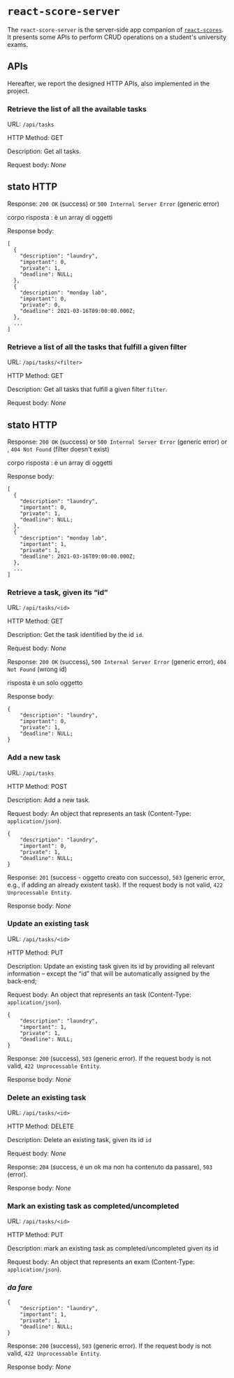 # `react-score-server`

The `react-score-server` is the server-side app companion of [`react-scores`](https://github.com/polito-wa1-aw1-2021/react-scores). It presents some APIs to perform CRUD operations on a student's university exams.

## APIs
Hereafter, we report the designed HTTP APIs, also implemented in the project.

### __Retrieve the list of all the  available tasks__

URL: `/api/tasks`

HTTP Method: GET

Description: Get all tasks.

Request body: _None_
## stato HTTP
Response: `200 OK` (success) or `500 Internal Server Error` (generic error)

corpo risposta : è un array di oggetti

Response body:
```
[
  {
    "description": "laundry",
    "important": 0,
    "private": 1,
    "deadline": NULL;
  },
  {
    "description": "monday lab",
    "important": 0,
    "private": 0,
    "deadline": 2021-03-16T09:00:00.000Z;
  },
  ...
]
```
### __Retrieve a list of all the tasks that fulfill a given filter__

URL: `/api/tasks/<filter>`

HTTP Method: GET

Description: Get all tasks that fulfill a given filter `filter`.

Request body: _None_
## stato HTTP
Response: `200 OK` (success) or `500 Internal Server Error` (generic error) or , `404 Not Found` (filter doesn't exist)

corpo risposta : è un array di oggetti

Response body:
```
[
  {
    "description": "laundry",
    "important": 0,
    "private": 1,
    "deadline": NULL;
  },
  {
    "description": "monday lab",
    "important": 1,
    "private": 1,
    "deadline": 2021-03-16T09:00:00.000Z;
  },
  ...
]
```

### __Retrieve a task, given its “id”__

URL: `/api/tasks/<id>`

HTTP Method: GET

Description: Get the task identified by the id `id`.

Request body: _None_

Response: `200 OK` (success), `500 Internal Server Error` (generic error), `404 Not Found` (wrong id)

risposta è un solo oggetto

Response body:
```
{
    "description": "laundry",
    "important": 0,
    "private": 1,
    "deadline": NULL;
}
```
### __Add a new task__

URL: `/api/tasks`

HTTP Method: POST

Description: Add a new task.

Request body: An object that represents an task (Content-Type: `application/json`).
```
{
    "description": "laundry",
    "important": 0,
    "private": 1,
    "deadline": NULL;
}
```

Response: `201` (success - oggetto creato con successo), `503` (generic error, e.g., if adding an already existent task). If the request body is not valid, `422 Unprocessable Entity`.

Response body: _None_

### __Update an existing task__

URL: `/api/tasks/<id>`

HTTP Method: PUT

Description: Update an existing task given its id by providing all relevant information – except the “id” that will be automatically assigned by the back-end;

Request body: An object that represents an task (Content-Type: `application/json`).
```
{
    "description": "laundry",
    "important": 1,
    "private": 1,
    "deadline": NULL;
}
```

Response: `200` (success), `503` (generic error). If the request body is not valid, `422 Unprocessable Entity`.

Response body: _None_

### __Delete an existing task__

URL: `/api/tasks/<id>`

HTTP Method: DELETE

Description: Delete an existing task, given its id `id`

Request body: _None_

Response: `204` (success, è un ok ma non ha contenuto da passare), `503` (error).

Response body: _None_

### __Mark an existing task as completed/uncompleted__

URL: `/api/tasks/<id>`

HTTP Method: PUT

Description: mark an existing task as completed/uncompleted given its id

Request body: An object that represents an exam (Content-Type: `application/json`).
### ___da fare___
```
{
    "description": "laundry",
    "important": 1,
    "private": 1,
    "deadline": NULL;
}
```

Response: `200` (success), `503` (generic error). If the request body is not valid, `422 Unprocessable Entity`.

Response body: _None_